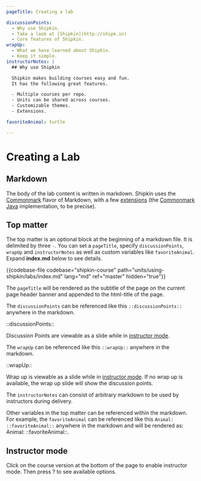```yaml
---
pageTitle: Creating a lab

discussionPoints:
  - Why use Shipkin.
  - Take a look at [Shipkin](http://shipk.in)
  - Core features of Shipkin.
wrapUp:
  - What we have learned about Shipkin.
  - Keep it simple.
instructorNotes: |
  ## Why use Shipkin

  Shipkin makes building courses easy and fun.
  It has the following great features.

  - Multiple courses per repo.
  - Units can be shared across courses.
  - Customizable themes.
  - Extensions.

favoriteAnimal: turtle

---
```


# Creating a Lab

## Markdown

The body of the lab content is written in markdown.
Shipkin uses the [Commonmark](http://commonmark.org/) flavor of
Markdown, with a few [extensions](../extensions) (the [Commonmark Java](https://github.com/atlassian/commonmark-java) implementation, to be precise).

## Top matter

The top matter is an optional block at the beginning of a markdown file.
It is delimited by three `-`.
You can set a `pageTitle`, specify `discussionPoints`, `wrapUp` and
`instructorNotes` as well as custom variables like `favoriteAnimal`.
Expand __index.md__ below to see details.

{{codebase-file codebase="shipkin-course" path="units/using-shipkin/labs/index.md" lang="md" ref="master" hidden="true"}}

The `pageTitle` will be rendered as the subtitle of the page on the
current page header banner and appended to the html-title of the page.

The `discussionPoints` can be referenced like this
`::discussionPoints::` anywhere in the markdown.

::discussionPoints::

Discussion Points are viewable as a slide while in [instructor mode](#instructor-mode).

The `wrapUp` can be referenced like this `::wrapUp::` anywhere in the
markdown.

::wrapUp::

Wrap up is viewable as a slide while in [instructor mode](#instructor-mode).
If no wrap up is available, the wrap up slide will show the discussion
points.

The `instructorNotes` can consist of arbitrary markdown to be used by
instructors during delivery.

Other variables in the top matter can be referenced within the markdown.
For example, the `favoriteAnimal` can be referenced like this
`Animal: ::favoriteAnimal::` anywhere in the markdown and will be
rendered as: Animal: ::favoriteAnimal::.

## Instructor mode
Click on the course version at the bottom of the page
to enable instructor mode.
Then press ? to see available options.
